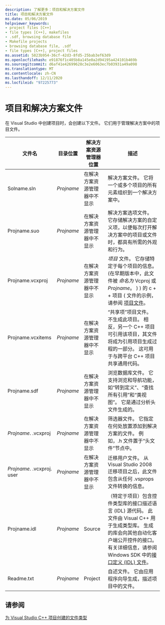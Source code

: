 ```yaml
---
description: 了解更多：项目和解决方案文件
title: 项目和解决方案文件
ms.date: 05/06/2019
helpviewer_keywords:
- project files [C++]
- file types [C++], makefiles
- .sdf, browsing database file
- Makefile projects
- browsing database file, .sdf
- file types [C++], project files
ms.assetid: 5823b954-36cf-42d3-8fd5-25bab3ef63d9
ms.openlocfilehash: e91876f1c405b8a145e0a2d94195a424101b469b
ms.sourcegitcommit: d6af41e42699628c3e2e6063ec7b03931a49a098
ms.translationtype: MT
ms.contentlocale: zh-CN
ms.lasthandoff: 12/11/2020
ms.locfileid: "97225773"
---
```

# <a name="project-and-solution-files"></a>项目和解决方案文件

在 Visual Studio 中创建项目时，会创建以下文件。 它们用于管理解决方案中的项目文件。

|文件名|目录位置|解决方案资源管理器位置|描述|
|--------------|------------------------|--------------------------------|-----------------|
|Solname.sln|*Projname*|在解决方案资源管理器中不显示|解决方案文件。 它将一个或多个项目的所有元素组织到一个解决方案中。|
|Projname.suo|*Projname*|在解决方案资源管理器中不显示|解决方案选项文件。 它存储解决方案的自定义项，以便每次打开解决方案中的项目或文件时，都具有所需的外观和行为。|
|Projname.vcxproj|*Projname*|在解决方案资源管理器中不显示|*项目* 文件。 它存储特定于每个项目的信息。  (在早期版本中，此文件被 *命名为* Vcproj 或 *Projname*。 ) ) 的 c + + 项目 ( 文件的示例，请参阅 [项目文件](project-files.md)。|
|Projname.vcxitems|*Projname*|在解决方案资源管理器中不显示|“共享项”项目文件。 不生成此项目。  相反，另一个 C++ 项目可引用该项目，其文件将成为引用项目生成过程的一部分。 这可用于与跨平台 C++ 项目共享通用代码。|
|Projname.sdf|*Projname*|在解决方案资源管理器中不显示|浏览数据库文件。 它支持浏览和导航功能，如“转到定义”、“查找所有引用”和“类视图”。 它是通过分析头文件生成的。|
|*Projname*. .vcxproj|*Projname*|在解决方案资源管理器中不显示|筛选器文件。 它指定在何处放置添加到解决方案的文件。 例如，.h 文件置于“头文件”节点中。|
|*Projname*. .vcxproj. user|*Projname*|在解决方案资源管理器中不显示|迁移用户文件。 从 Visual Studio 2008 迁移项目之后，此文件包含从任何 .vsprops 文件转换的信息。|
|Projname.idl|*Projname*|Source|（特定于项目）包含控件类型库的接口描述语言 (IDL) 源代码。 此文件由 Visual C++ 用于生成类型库。 生成的库会向其他自动化客户端公开控件的接口。 有关详细信息，请参阅 Windows SDK 中的[接口定义 (IDL) 文件](/windows/win32/Rpc/the-interface-definition-language-idl-file)。|
|Readme.txt|*Projname*|Project|自述文件。 它由应用程序向导生成，描述项目中的文件。|

## <a name="see-also"></a>请参阅

[为 Visual Studio C++ 项目创建的文件类型](file-types-created-for-visual-cpp-projects.md)
